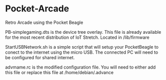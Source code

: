 # Pocket-Arcade
Retro Arcade using the Pocket Beagle


PB-simplegaming.dts is the device tree overlay. This file is already available for the most recent distribution of IoT Stretch. Located in /lib/firmware

StartUSBNetwork.sh is a simple script that will setup your PocketBeagle to conect to the internet using the micro USB. The connected PC will need to be configured for shared internet. 

advmame.rc is the modified configuration file. You will need to either add this file or replace this file at /home/debian/.advance

